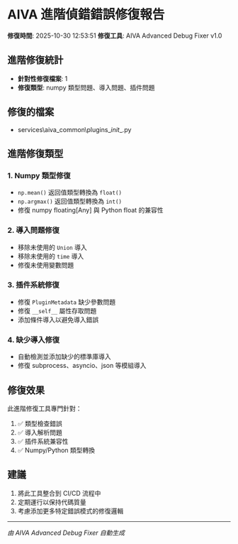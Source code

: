 # AIVA 進階偵錯錯誤修復報告

**修復時間**: 2025-10-30 12:53:51
**修復工具**: AIVA Advanced Debug Fixer v1.0

## 進階修復統計

- **針對性修復檔案**: 1
- **修復類型**: numpy 類型問題、導入問題、插件問題

## 修復的檔案

- services\aiva_common\plugins\__init__.py

## 進階修復類型

### 1. Numpy 類型修復
- `np.mean()` 返回值類型轉換為 `float()`
- `np.argmax()` 返回值類型轉換為 `int()`
- 修復 numpy floating[Any] 與 Python float 的兼容性

### 2. 導入問題修復
- 移除未使用的 `Union` 導入
- 移除未使用的 `time` 導入
- 修復未使用變數問題

### 3. 插件系統修復
- 修復 `PluginMetadata` 缺少參數問題
- 修復 `__self__` 屬性存取問題
- 添加條件導入以避免導入錯誤

### 4. 缺少導入修復
- 自動檢測並添加缺少的標準庫導入
- 修復 subprocess、asyncio、json 等模組導入

## 修復效果

此進階修復工具專門針對：
1. ✅ 類型檢查錯誤
2. ✅ 導入解析問題
3. ✅ 插件系統兼容性
4. ✅ Numpy/Python 類型轉換

## 建議

1. 將此工具整合到 CI/CD 流程中
2. 定期運行以保持代碼質量
3. 考慮添加更多特定錯誤模式的修復邏輯

---
*由 AIVA Advanced Debug Fixer 自動生成*

